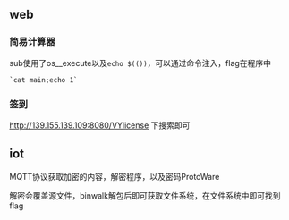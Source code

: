 ## web

### 简易计算器

sub使用了os__execute以及`echo $(())`，可以通过命令注入，flag在程序中

```
`cat main;echo 1`
```

### 签到

http://139.155.139.109:8080/VYlicense 下搜索即可

## iot

MQTT协议获取加密的内容，解密程序，以及密码ProtoWare

解密会覆盖源文件，binwalk解包后即可获取文件系统，在文件系统中即可找到flag